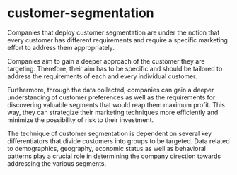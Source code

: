 # customer-segmentation
Companies that deploy customer segmentation are under the notion that every customer has different requirements and require a specific marketing effort to address them appropriately. 

Companies aim to gain a deeper approach of the customer they are targeting. Therefore, their aim has to be specific and should be tailored to address the requirements of each and every individual customer. 

Furthermore, through the data collected, companies can gain a deeper understanding of customer preferences as well as the requirements for discovering valuable segments that would reap them maximum profit. This way, they can strategize their marketing techniques more efficiently and minimize the possibility of risk to their investment.

The technique of customer segmentation is dependent on several key differentiators that divide customers into groups to be targeted. Data related to demographics, geography, economic status as well as behavioral patterns play a crucial role in determining the company direction towards addressing the various segments.

